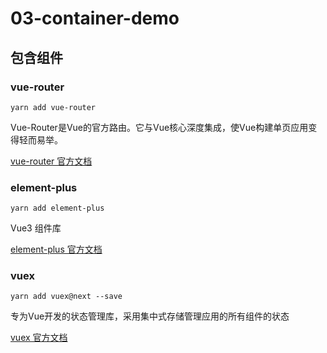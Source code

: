 # 03-container-demo

## 包含组件
### vue-router
```shell
yarn add vue-router
```

Vue-Router是Vue的官方路由。它与Vue核心深度集成，使Vue构建单页应用变得轻而易举。

[vue-router 官方文档](https://router.vuejs.org/zh/introduction.html)

### element-plus
```shell
yarn add element-plus
```

Vue3 组件库

[element-plus 官方文档](https://element-plus.gitee.io/zh-CN/guide/installation.html)

### vuex

```shell
yarn add vuex@next --save
```

专为Vue开发的状态管理库，采用集中式存储管理应用的所有组件的状态

[vuex 官方文档](https://vuex.vuejs.org/zh/)